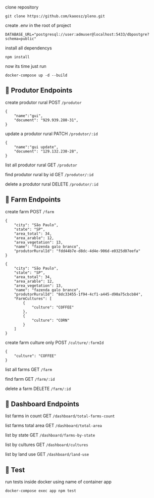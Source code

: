 
clone repository
```
git clone https://github.com/kaoosz/pleno.git
```

create .env in the root of project
```
DATABASE_URL="postgresql://user:admuser@localhost:5433/dbpostgre?schema=public"
```

install all dependencys
```
npm install
```

now its time just run
```
docker-compose up -d --build
```




## 📄 Produtor Endpoints  




create produtor rural POST
`/produtor`
```
{
    "name":"gui",
    "document": "929.939.280-31",
}
```
update a produtor rural PATCH
`/produtor/:id`
```
{
    "name":"gui update",
    "document": "129.132.230-28",
}
```
list all produtor rural GET
`/produtor`

find produtor rural by id GET
`/produtor/:id`

delete a produtor rural DELETE
`/produtor/:id`


## 📄 Farm Endpoints

create farm POST
`/farm`
```
{
    "city": "São Paulo",
    "state": "SP",
    "area_total": 34,
    "area_arable": 12,
    "area_vegetation": 13,
    "name": "fazenda galo branco",
    "produtorRuralId": "fdd44b7e-d8dc-4d4e-906d-e0325d07eefa"
}
```
```
{
    "city": "São Paulo",
    "state": "SP",
    "area_total": 34,
    "area_arable": 12,
    "area_vegetation": 13,
    "name": "fazenda galo branco",
    "produtorRuralId": "8dc33455-1f94-4cf1-a445-d90a75cbcb84",
    "FarmCultures": [
        {
            "culture": "COFFEE"
        },
        {
            "culture": "CORN"
        }
    ]
}
```
create farm culture only POST
`/culture/:farmId`
```
{
    "culture": "COFFEE"
}
```
list all farms GET
`/farm`

find farm GET
`/farm/:id`

delete a farm DELETE
`/farm/:id`


## 📄 Dashboard Endpoints

list farms in count GET
`/dashboard/total-farms-count`

list farms total area GET
`/dashboard/total-area`

list by state GET
`/dashboard/farms-by-state`

list by cultures GET
`/dashboard/cultures`

list by land use GET
`/dashboard/land-use`




## 📄 Test

run tests inside docker using name of container app
```
docker-compose exec app npm test
```
